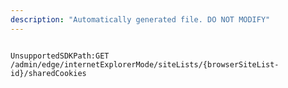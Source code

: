 ```yaml
---
description: "Automatically generated file. DO NOT MODIFY"
---
```


```powershellv2

UnsupportedSDKPath:GET /admin/edge/internetExplorerMode/siteLists/{browserSiteList-id}/sharedCookies

```